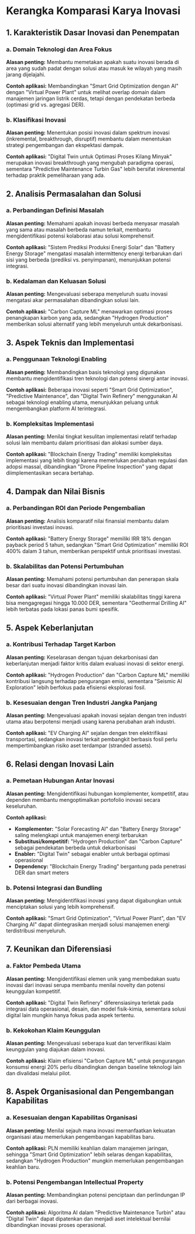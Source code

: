 # Kerangka Komparasi Karya Inovasi

## 1. Karakteristik Dasar Inovasi dan Penempatan

### a. Domain Teknologi dan Area Fokus

**Alasan penting:** Membantu memetakan apakah suatu inovasi berada di area yang sudah padat dengan solusi atau masuk ke wilayah yang masih jarang dijelajahi.

**Contoh aplikasi:** Membandingkan "Smart Grid Optimization dengan AI" dengan "Virtual Power Plant" untuk melihat overlap domain dalam manajemen jaringan listrik cerdas, tetapi dengan pendekatan berbeda (optimasi grid vs. agregasi DER).

### b. Klasifikasi Inovasi

**Alasan penting:** Menentukan posisi inovasi dalam spektrum inovasi (inkremental, breakthrough, disruptif) membantu dalam menentukan strategi pengembangan dan ekspektasi dampak.

**Contoh aplikasi:** "Digital Twin untuk Optimasi Proses Kilang Minyak" merupakan inovasi breakthrough yang mengubah paradigma operasi, sementara "Predictive Maintenance Turbin Gas" lebih bersifat inkremental terhadap praktik pemeliharaan yang ada.

## 2. Analisis Permasalahan dan Solusi

### a. Perbandingan Definisi Masalah

**Alasan penting:** Memahami apakah inovasi berbeda menyasar masalah yang sama atau masalah berbeda namun terkait, membantu mengidentifikasi potensi kolaborasi atau solusi komprehensif.

**Contoh aplikasi:** "Sistem Prediksi Produksi Energi Solar" dan "Battery Energy Storage" mengatasi masalah intermittency energi terbarukan dari sisi yang berbeda (prediksi vs. penyimpanan), menunjukkan potensi integrasi.

### b. Kedalaman dan Keluasan Solusi

**Alasan penting:** Mengevaluasi seberapa menyeluruh suatu inovasi mengatasi akar permasalahan dibandingkan solusi lain.

**Contoh aplikasi:** "Carbon Capture ML" menawarkan optimasi proses penangkapan karbon yang ada, sedangkan "Hydrogen Production" memberikan solusi alternatif yang lebih menyeluruh untuk dekarbonisasi.

## 3. Aspek Teknis dan Implementasi

### a. Penggunaan Teknologi Enabling

**Alasan penting:** Membandingkan basis teknologi yang digunakan membantu mengidentifikasi tren teknologi dan potensi sinergi antar inovasi.

**Contoh aplikasi:** Beberapa inovasi seperti "Smart Grid Optimization", "Predictive Maintenance", dan "Digital Twin Refinery" menggunakan AI sebagai teknologi enabling utama, menunjukkan peluang untuk mengembangkan platform AI terintegrasi.

### b. Kompleksitas Implementasi

**Alasan penting:** Menilai tingkat kesulitan implementasi relatif terhadap solusi lain membantu dalam prioritisasi dan alokasi sumber daya.

**Contoh aplikasi:** "Blockchain Energy Trading" memiliki kompleksitas implementasi yang lebih tinggi karena memerlukan perubahan regulasi dan adopsi massal, dibandingkan "Drone Pipeline Inspection" yang dapat diimplementasikan secara bertahap.

## 4. Dampak dan Nilai Bisnis

### a. Perbandingan ROI dan Periode Pengembalian

**Alasan penting:** Analisis komparatif nilai finansial membantu dalam prioritisasi investasi inovasi.

**Contoh aplikasi:** "Battery Energy Storage" memiliki IRR 18% dengan payback period 5 tahun, sedangkan "Smart Grid Optimization" memiliki ROI 400% dalam 3 tahun, memberikan perspektif untuk prioritisasi investasi.

### b. Skalabilitas dan Potensi Pertumbuhan

**Alasan penting:** Memahami potensi pertumbuhan dan penerapan skala besar dari suatu inovasi dibandingkan inovasi lain.

**Contoh aplikasi:** "Virtual Power Plant" memiliki skalabilitas tinggi karena bisa mengagregasi hingga 10.000 DER, sementara "Geothermal Drilling AI" lebih terbatas pada lokasi panas bumi spesifik.

## 5. Aspek Keberlanjutan

### a. Kontribusi Terhadap Target Karbon

**Alasan penting:** Keselarasan dengan tujuan dekarbonisasi dan keberlanjutan menjadi faktor kritis dalam evaluasi inovasi di sektor energi.

**Contoh aplikasi:** "Hydrogen Production" dan "Carbon Capture ML" memiliki kontribusi langsung terhadap pengurangan emisi, sementara "Seismic AI Exploration" lebih berfokus pada efisiensi eksplorasi fosil.

### b. Kesesuaian dengan Tren Industri Jangka Panjang

**Alasan penting:** Mengevaluasi apakah inovasi sejalan dengan tren industri utama atau berpotensi menjadi usang karena perubahan arah industri.

**Contoh aplikasi:** "EV Charging AI" sejalan dengan tren elektrifikasi transportasi, sedangkan inovasi terkait pembangkit berbasis fosil perlu mempertimbangkan risiko aset terdampar (stranded assets).

## 6. Relasi dengan Inovasi Lain

### a. Pemetaan Hubungan Antar Inovasi

**Alasan penting:** Mengidentifikasi hubungan komplementer, kompetitif, atau dependen membantu mengoptimalkan portofolio inovasi secara keseluruhan.

**Contoh aplikasi:**

- **Komplementer:** "Solar Forecasting AI" dan "Battery Energy Storage" saling melengkapi untuk manajemen energi terbarukan
- **Substitusi/kompetitif:** "Hydrogen Production" dan "Carbon Capture" sebagai pendekatan berbeda untuk dekarbonisasi
- **Enabler:** "Digital Twin" sebagai enabler untuk berbagai optimasi operasional
- **Dependency:** "Blockchain Energy Trading" bergantung pada penetrasi DER dan smart meters

### b. Potensi Integrasi dan Bundling

**Alasan penting:** Mengidentifikasi inovasi yang dapat digabungkan untuk menciptakan solusi yang lebih komprehensif.

**Contoh aplikasi:** "Smart Grid Optimization", "Virtual Power Plant", dan "EV Charging AI" dapat diintegrasikan menjadi solusi manajemen energi terdistribusi menyeluruh.

## 7. Keunikan dan Diferensiasi

### a. Faktor Pembeda Utama

**Alasan penting:** Mengidentifikasi elemen unik yang membedakan suatu inovasi dari inovasi serupa membantu menilai novelty dan potensi keunggulan kompetitif.

**Contoh aplikasi:** "Digital Twin Refinery" diferensiasinya terletak pada integrasi data operasional, desain, dan model fisik-kimia, sementara solusi digital lain mungkin hanya fokus pada aspek tertentu.

### b. Kekokohan Klaim Keunggulan

**Alasan penting:** Mengevaluasi seberapa kuat dan terverifikasi klaim keunggulan yang diajukan dalam inovasi.

**Contoh aplikasi:** Klaim efisiensi "Carbon Capture ML" untuk pengurangan konsumsi energi 20% perlu dibandingkan dengan baseline teknologi lain dan divalidasi melalui pilot.

## 8. Aspek Organisasional dan Pengembangan Kapabilitas

### a. Kesesuaian dengan Kapabilitas Organisasi

**Alasan penting:** Menilai sejauh mana inovasi memanfaatkan kekuatan organisasi atau memerlukan pengembangan kapabilitas baru.

**Contoh aplikasi:** PLN memiliki keahlian dalam manajemen jaringan, sehingga "Smart Grid Optimization" lebih selaras dengan kapabilitas, sedangkan "Hydrogen Production" mungkin memerlukan pengembangan keahlian baru.

### b. Potensi Pengembangan Intellectual Property

**Alasan penting:** Membandingkan potensi penciptaan dan perlindungan IP dari berbagai inovasi.

**Contoh aplikasi:** Algoritma AI dalam "Predictive Maintenance Turbin" atau "Digital Twin" dapat dipatenkan dan menjadi aset intelektual bernilai dibandingkan inovasi proses operasional.
